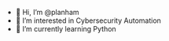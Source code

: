 - 👋 Hi, I’m @planham
- 👀 I’m interested in Cybersecurity Automation
- 🌱 I’m currently learning Python

<!---
planham/planham is a ✨ special ✨ repository because its `README.md` (this file) appears on your GitHub profile.
You can click the Preview link to take a look at your changes.
--->
